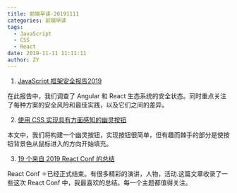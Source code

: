 ```yaml
---
title: 前端早读-20191111
categories: 前端早读
tags:
  - JavaScript
  - CSS
  - React
date: 2019-11-11 11:11:11
author: ZY
---
```



1. [JavaScript 框架安全报告2019](https://juejin.im/post/5dca80c4f265da4d2f31e31a)

在此报告中，我们调查了 Angular 和 React 生态系统的安全状态。同时重点关注了每种方案的安全风险和最佳实践，以及它们之间的差异。

2. [使用 CSS 实现具有方面感知的幽灵按钮](https://www.jianshu.com/p/7f3a904b8444)

本文中，我们将构建一个幽灵按钮，实现按钮很简单，但有趣而棘手的部分是使按钮背景色从鼠标进入的方向开始填充。

3. [19 个来自 2019 React Conf 的总结](https://segmentfault.com/a/1190000020973753)

React Conf ⚛️已经正式结束。有很多精彩的演讲，人物，活动.这篇文章收录了一些这次 React Conf 中，我最喜欢的总结。每一个主题都值得关注。